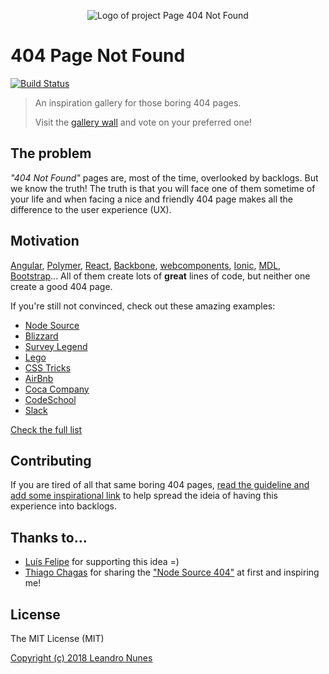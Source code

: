 <p align="center">
  <img src="https://404-pagenotfound.firebaseapp.com/img/logo.png" alt="Logo of project Page 404 Not Found" />
</p>


# 404 Page Not Found
[![Build Status](https://travis-ci.org/lnfnunes/404-PageNotFound.svg)](https://travis-ci.org/lnfnunes/404-PageNotFound)

> An inspiration gallery for those boring 404 pages.
>
> Visit the [gallery wall](https://404-pagenotfound.firebaseapp.com/) and vote on your preferred one!

## The problem

*"404 Not Found"* pages are, most of the time, overlooked by backlogs.
But we know the truth! The truth is that you will face one of them sometime of your life and when facing a nice and friendly 404 page makes all the difference to the user experience (UX).

## Motivation
[Angular](https://docs.angularjs.org/404), [Polymer](https://www.polymer-project.org/404), [React](https://facebook.github.io/react/404), [Backbone](http://backbonejs.org/404), [webcomponents](http://webcomponents.org/404), [Ionic](http://ionicframework.com/404), [MDL](http://www.getmdl.io/404), [Bootstrap](http://getbootstrap.com/404)...
All of them create lots of **great** lines of code, but neither one create a good 404 page.

If you're still not convinced, check out these amazing examples:

- [Node Source](https://nodesource.com/404)
- [Blizzard](http://us.blizzard.com/en-us/not-found.html)
- [Survey Legend](https://www.surveylegend.com/404)
- [Lego](http://www.lego.com/404notfound)
- [CSS Tricks](https://css-tricks.com/thispagedoesntexist)
- [AirBnb](https://www.airbnb.com.br/pagenotfound)
- [Coca Company](http://www.coca-colacompany.com/404/)
- [CodeSchool](http://codeschool.com/404)
- [Slack](https://slack.com/404)

[Check the full list](LIST.md)

## Contributing
If you are tired of all that same boring 404 pages, [read the guideline and add some inspirational link](CONTRIBUTING.md) to help spread the ideia of having this experience into backlogs.

## Thanks to...
* [Luís Felipe](https://github.com/luisfmsouza) for supporting this idea =)
* [Thiago Chagas](https://github.com/thiagochagas) for sharing the ["Node Source 404"](https://nodesource.com/404) at first and inspiring me!

## License
The MIT License (MIT)

[Copyright (c) 2018 Leandro Nunes](LICENSE)
